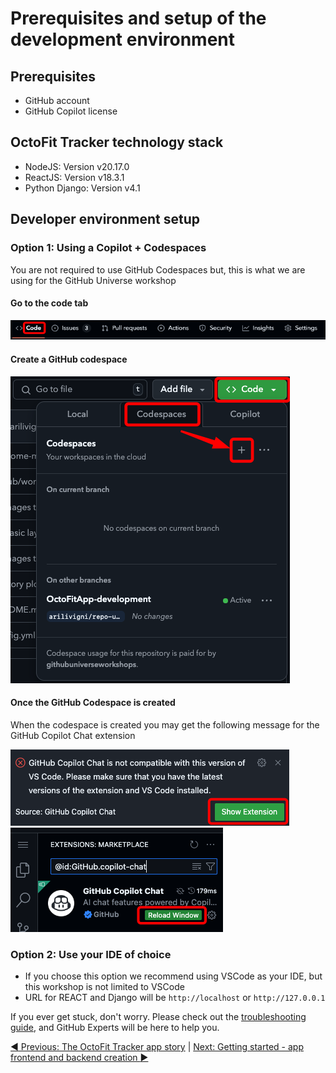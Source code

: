 # Prerequisites and setup of the development environment

## Prerequisites

- GitHub account
- GitHub Copilot license

## OctoFit Tracker technology stack

- NodeJS: Version v20.17.0
- ReactJS: Version v18.3.1
- Python Django: Version v4.1

## Developer environment setup

### Option 1: Using a Copilot + Codespaces

You are not required to use GitHub Codespaces
but, this is what we are using for the GitHub Universe workshop

#### Go to the code tab

![code tab](./2_1_code-tab.png)

#### Create a GitHub codespace

![create a GitHub codespace](./2_2_codespace-create.png)

#### Once the GitHub Codespace is created

When the codespace is created you may get the following message for the GitHub Copilot Chat extension

![show extension](./2_3_codesapce-show-extension.png)</br>
![copilot extension reload](./2_4_codespace-copilot-ext-reload.png)

### Option 2: Use your IDE of choice

- If you choose this option we recommend using VSCode as your IDE, but this workshop is not limited to VSCode
- URL for REACT and Django will be `http://localhost` or `http://127.0.0.1`

If you ever get stuck, don't worry. Please check out the [troubleshooting guide](../8_Troubleshooting/), and GitHub Experts will be here to help you.

[:arrow_backward: Previous: The OctoFit Tracker app story](../1_Story/README.md) | [Next: Getting started - app frontend and backend creation :arrow_forward:](../3_GettingStarted/README.md)
